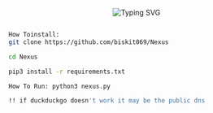 <p align="center">
  <img src="https://readme-typing-svg.demolab.com?font=Fira+Code&pause=1000&color=1829F7&width=435&lines=FAST+OSINT+SEARCH+" alt="Typing SVG">
</p>

```bash

How Toinstall:
git clone https://github.com/biskit069/Nexus

cd Nexus

pip3 install -r requirements.txt

How To Run: python3 nexus.py

!! if duckduckgo doesn't work it may be the public dns

